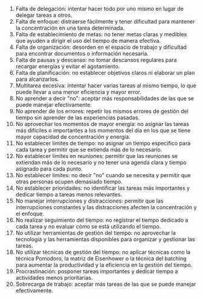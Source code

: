 1. Falta de delegación: intentar hacer todo por uno mismo en lugar de delegar tareas a otros.
2. Falta de enfoque: distraerse fácilmente y tener dificultad para mantener la concentración en una tarea determinada.
3. Falta de establecimiento de metas: no tener metas claras y medibles que ayuden a dirigir el uso del tiempo de manera efectiva.
4. Falta de organización: desorden en el espacio de trabajo y dificultad para encontrar documentos o información necesaria.
5. Falta de pausas y descanso: no tomar descansos regulares para recargar energías y evitar el agotamiento.
6. Falta de planificación: no establecer objetivos claros ni elaborar un plan para alcanzarlos.
7. Multitarea excesiva: intentar hacer varias tareas al mismo tiempo, lo que puede llevar a una menor eficiencia y mayor error.
8. No aprender a decir "no": aceptar más responsabilidades de las que se puede manejar efectivamente.
9. No aprender de los errores: repetir los mismos errores de gestión del tiempo sin aprender de las experiencias pasadas.
10. No aprovechar los momentos de mayor energía: no asignar las tareas más difíciles o importantes a los momentos del día en los que se tiene mayor capacidad de concentración y energía.
11. No establecer límites de tiempo: no asignar un tiempo específico para cada tarea y permitir que se extienda más de lo necesario.
12. No establecer límites en reuniones: permitir que las reuniones se extiendan más de lo necesario y no tener una agenda clara y tiempo asignado para cada punto.
13. No establecer límites: no decir "no" cuando se necesita y permitir que otras personas ocupen demasiado tiempo.
14. No establecer prioridades: no identificar las tareas más importantes y dedicar tiempo a tareas menos relevantes.
15. No manejar interrupciones y distracciones: permitir que las interrupciones constantes y las distracciones afecten la concentración y el enfoque.
16. No realizar seguimiento del tiempo: no registrar el tiempo dedicado a cada tarea y no evaluar cómo se está utilizando el tiempo.
17. No utilizar herramientas de gestión del tiempo: no aprovechar la tecnología y las herramientas disponibles para organizar y gestionar las tareas.
18. No utilizar técnicas de gestión del tiempo: no aplicar técnicas como la técnica Pomodoro, la matriz de Eisenhower o la técnica del batching para aumentar la productividad y la eficiencia en la gestión del tiempo.
19. Procrastinación: posponer tareas importantes y dedicar tiempo a actividades menos prioritarias.
20. Sobrecarga de trabajo: aceptar más tareas de las que se puede manejar efectivamente.